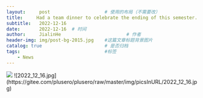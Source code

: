 ```yaml
---
layout:     post   				    # 使用的布局（不需要改）
title:     Had a team dinner to celebrate the ending of this semester.	# 标题 
subtitle:   2022-12-16
date:       2022-12-16	# 时间
author:     JialinHe						# 作者
header-img: img/post-bg-2015.jpg 	#这篇文章标题背景图片
catalog: true 						# 是否归档
tags:								#标签
    - News
---
```

<img referrer="no-referrer|origin|unsafe-url" src="{https://gitee.com/plusero/plusero/raw/master/img/picsInURL/2022_12_16.jpg}"/>
![2022_12_16.jpg](https://gitee.com/plusero/plusero/raw/master/img/picsInURL/2022_12_16.jpg)
